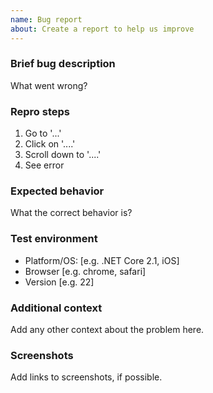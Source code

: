 ```yaml
---
name: Bug report
about: Create a report to help us improve
---
```


### Brief bug description

What went wrong?

### Repro steps

1. Go to '...'
2. Click on '....'
3. Scroll down to '....'
4. See error

### Expected behavior

What the correct behavior is?

### Test environment

- Platform/OS: [e.g. .NET Core 2.1, iOS]
- Browser [e.g. chrome, safari]
- Version [e.g. 22]

### Additional context

Add any other context about the problem here.

### Screenshots

Add links to screenshots, if possible.

